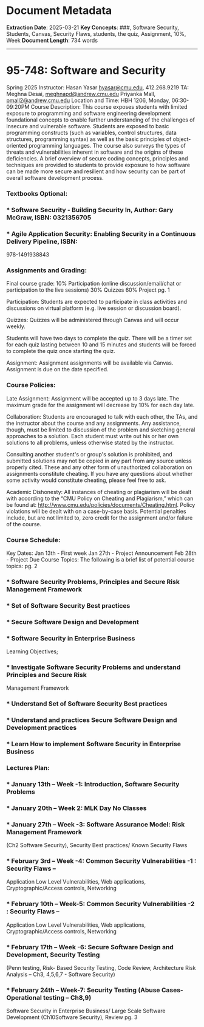 # Document Metadata

**Extraction Date**: 2025-03-21
**Key Concepts**: ###, Software Security, Students, Canvas, Security Flaws, students, the quiz, Assignment, 10%, Week
**Document Length**: 734 words

---

# 95-748: Software and Security

Spring 2025
Instructor: Hasan Yasar
hyasar@cmu.edu, 412.268.9219
TA: Meghna Desai, meghnapd@andrew.cmu.edu
Priyanka Mall, pmall2@andrew.cmu.edu
Location and Time: HBH 1206, Monday, 06:30-09:20PM
Course Description: This course exposes students with limited exposure to programming and
software engineering development foundational concepts to enable further understanding of the
challenges of insecure and vulnerable software. Students are exposed to basic programming
constructs (such as variables, control structures, data structures, programming syntax) as well as
the basic principles of object-oriented programming languages. The course also surveys the types
of threats and vulnerabilities inherent in software and the origins of these deficiencies. A brief
overview of secure coding concepts, principles and techniques are provided to students to
provide exposure to how software can be made more secure and resilient and how security can
be part of overall software development process.
### Textbooks Optional:

### *  Software Security - Building Security In, Author: Gary McGraw, ISBN: 0321356705

### *  Agile Application Security: Enabling Security in a Continuous Delivery Pipeline, ISBN:

978-1491938843
### Assignments and Grading:

Final course grade: 10% Participation (online discussion/email/chat or participation to
the live sessions)
30% Quizzes
60% Project
pg. 1

Participation: Students are expected to participate in class activities and discussions
on virtual platform (e.g. live session or discussion board).

Quizzes: Quizzes will be administered through Canvas and will occur weekly.

Students will have two days to complete the quiz. There will be a timer
set for each quiz lasting between 10 and 15 minutes and students will
be forced to complete the quiz once starting the quiz.

Assignment: Assignment assignments will be available via Canvas. Assignment is due
on the date specified.
### Course Policies:

Late Assignment: Assignment will be accepted up to 3 days late. The maximum grade for
the assignment will decrease by 10% for each day late.

Collaboration: Students are encouraged to talk with each other, the TAs, and the
instructor about the course and any assignments. Any assistance,
though, must be limited to discussion of the problem and sketching
general approaches to a solution. Each student must write out his or her
own solutions to all problems, unless otherwise stated by the instructor.

Consulting another student's or group's solution is prohibited, and
submitted solutions may not be copied in any part from any source
unless properly cited. These and any other form of unauthorized
collaboration on assignments constitute cheating. If you have any
questions about whether some activity would constitute cheating,
please feel free to ask.

Academic Dishonesty: All instances of cheating or plagiarism will be dealt with according to the
“CMU Policy on Cheating and Plagiarism,” which can be found at:
http://www.cmu.edu/policies/documents/Cheating.html. Policy
violations will be dealt with on a case-by-case basis. Potential penalties
include, but are not limited to, zero credit for the assignment and/or
failure of the course.
### Course Schedule:

Key Dates: Jan 13th - First week
Jan 27th - Project Announcement
Feb 28th - Project Due
Course Topics: The following is a brief list of potential course topics:
pg. 2

### *  Software Security Problems, Principles and Secure Risk Management Framework

### *  Set of Software Security Best practices

### *  Secure Software Design and Development

### *  Software Security in Enterprise Business

Learning Objectives;
### *  Investigate Software Security Problems and understand Principles and Secure Risk

Management Framework
### *  Understand Set of Software Security Best practices

### *  Understand and practices Secure Software Design and Development practices

### *  Learn How to implement Software Security in Enterprise Business

### Lectures Plan:

### *  January 13th – Week -1: Introduction, Software Security Problems

### *  January 20th – Week 2: MLK Day No Classes

### *  January 27th – Week -3: Software Assurance Model: Risk Management Framework

(Ch2 Software Security), Security Best practices/ Known Security Flaws
### *  February 3rd – Week -4: Common Security Vulnerabilities -1 : Security Flaws –

Application Low Level Vulnerabilities, Web applications, Cryptographic/Access controls,
Networking
### *  February 10th – Week-5: Common Security Vulnerabilities -2 : Security Flaws –

Application Low Level Vulnerabilities, Web applications, Cryptographic/Access controls,
Networking
### *  February 17th – Week -6: Secure Software Design and Development, Security Testing

(Penn testing, Risk- Based Security Testing, Code Review, Architecture Risk Analysis –
Ch3, 4,5,6,7 - Software Security)
### *  February 24th – Week-7: Security Testing (Abuse Cases- Operational testing – Ch8,9)

Software Security in Enterprise Business/ Large Scale Software Development (Ch10Software Security), Review
pg. 3